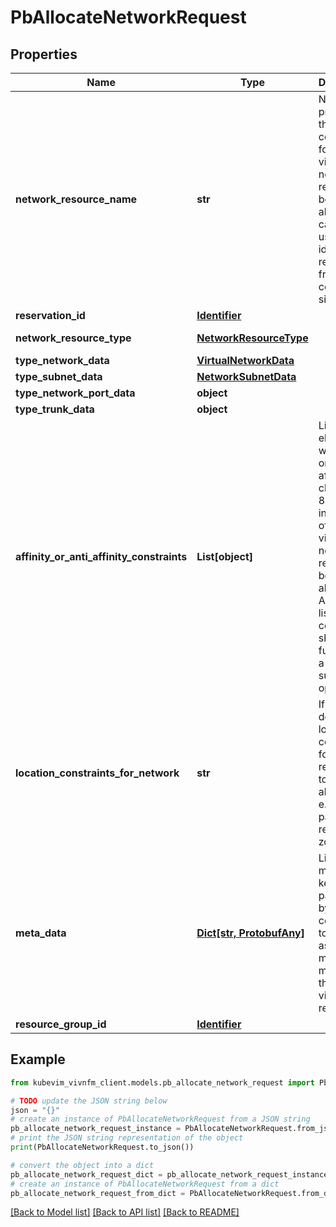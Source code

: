 # PbAllocateNetworkRequest


## Properties

Name | Type | Description | Notes
------------ | ------------- | ------------- | -------------
**network_resource_name** | **str** | Name provided by the consumer for the virtualised network resource to be allocated. It can be used for identifying resources from consumer side. | [optional] 
**reservation_id** | [**Identifier**](Identifier.md) |  | [optional] 
**network_resource_type** | [**NetworkResourceType**](NetworkResourceType.md) |  | [default to NetworkResourceType.NETWORK]
**type_network_data** | [**VirtualNetworkData**](VirtualNetworkData.md) |  | [optional] 
**type_subnet_data** | [**NetworkSubnetData**](NetworkSubnetData.md) |  | [optional] 
**type_network_port_data** | **object** |  | [optional] 
**type_trunk_data** | **object** |  | [optional] 
**affinity_or_anti_affinity_constraints** | **List[object]** | List of elements with affinity or anti affinity (see clause 8.4.8.2) information of the virtualised network resource to be allocated. All the listed constraints shall be fulfilled for a successful operation. | [optional] 
**location_constraints_for_network** | **str** | If present, it defines location constraints for the resource(s) to be allocated, e.g. in what particular resource zone. | [optional] 
**meta_data** | [**Dict[str, ProtobufAny]**](ProtobufAny.md) | List of metadata key-value pairs used by the consumer to associate meaningful metadata to the related virtualised resource. | [optional] 
**resource_group_id** | [**Identifier**](Identifier.md) |  | [optional] 

## Example

```python
from kubevim_vivnfm_client.models.pb_allocate_network_request import PbAllocateNetworkRequest

# TODO update the JSON string below
json = "{}"
# create an instance of PbAllocateNetworkRequest from a JSON string
pb_allocate_network_request_instance = PbAllocateNetworkRequest.from_json(json)
# print the JSON string representation of the object
print(PbAllocateNetworkRequest.to_json())

# convert the object into a dict
pb_allocate_network_request_dict = pb_allocate_network_request_instance.to_dict()
# create an instance of PbAllocateNetworkRequest from a dict
pb_allocate_network_request_from_dict = PbAllocateNetworkRequest.from_dict(pb_allocate_network_request_dict)
```
[[Back to Model list]](../README.md#documentation-for-models) [[Back to API list]](../README.md#documentation-for-api-endpoints) [[Back to README]](../README.md)


